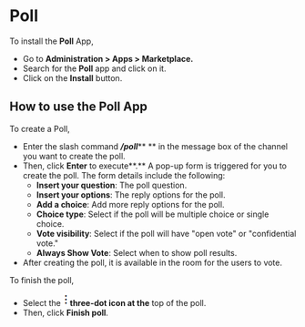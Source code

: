 # Poll

To install the **Poll** App,

* Go to **Administration > Apps > Marketplace.**
* Search for the **Poll** app and click on it.
* Click on the **Install** button.

## How to use the Poll App

To create a Poll,

* Enter the slash command _**/poll**_\*\* \*\* in the message box of the channel you want to create the poll.
* Then, click **Enter** to execute\*\*.\*\* A pop-up form is triggered for you to create the poll. The form details include the following:
  * **Insert your question**: The poll question.
  * **Insert your options**: The reply options for the poll.
  * **Add a choice**: Add more reply options for the poll.
  * **Choice type**: Select if the poll will be multiple choice or single choice.
  * **Vote visibility**: Select if the poll will have "open vote" or "confidential vote."
  * **Always Show Vote**: Select when to show poll results.
* After creating the poll, it is available in the room for the users to vote.

To finish the poll,

* Select the ![](<../../../.gitbook/assets/three-dot-icon (1).png>)**three-dot icon at the** top of the poll.
* Then, click **Finish poll**.
